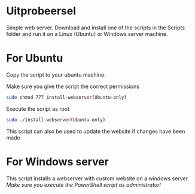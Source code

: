 # Uitprobeersel
Simple web server. Download and install one of the scripts in the Scripts folder and run it on a Linux (Ubuntu) or Windows server machine.

# For Ubuntu

Copy the script to your ubuntu machine. <br>

Make sure you give the script the correct permissions <br>
```bash
sudo chmod 777 install-webserver(Ubuntu-only)
```
Execute the script as root <br>
```bash
sudo ./install-webserver(Ubuntu-only)
```
This script can also be used to update the website if changes have been made <br>

# For Windows server
This script installs a webserver with custom website on a windows server. <br>
*Make sure you execute the PowerShell script as administrator!*
      
